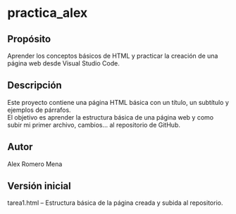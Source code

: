 # practica_alex

## Propósito
Aprender los conceptos básicos de HTML y practicar la creación de una página web desde Visual Studio Code.

## Descripción
Este proyecto contiene una página HTML básica con un título, un subtítulo y ejemplos de párrafos.  
El objetivo es aprender la estructura básica de una página web y como subir mi primer archivo, cambios... al repositorio de GitHub.

## Autor
Alex Romero Mena

## Versión inicial
tarea1.html – Estructura básica de la página creada y subida al repositorio.
